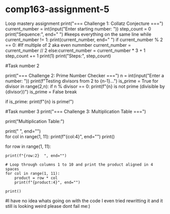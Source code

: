 # comp163-assignment-5
Loop mastery assignment
print("=== Challenge 1: Collatz Conjecture ===")
current_number = int(input("Enter starting number: "))
step_count = 0 
print("Sequence:", end=" ") #keeps everything on the same line 
while current_number != 1:
    print(current_number, end=" ")
    if current_number % 2 == 0: #If multiple of 2 aka even nummber 
        current_number = current_number // 2
    else:current_number = current_number * 3 + 1     
    step_count += 1 
print(1)
print("Steps:", step_count)

#Task number 2 

print("=== Challenge 2: Prime Number Checker ===")
n = int(input("Enter a number: "))
print(f"Testing divisors from 2 to {n-1}...")
is_prime = True
for divisor in range(2,n):
    if n % divisor == 0:
        print(f"{n} is not prime (divisible by {divisor})")
        is_prime = False
        break  


if is_prime:
    print(f"{n} is prime!")

#Task number 3 
print("=== Challenge 3: Multiplication Table ===")


print("Multiplication Table:")


print("    ", end="")  
for col in range(1, 11):
    print(f"{col:4}", end="")
print()  


for row in range(1, 11):
    
    print(f"{row:2}  ", end="")

    # Loop through columns 1 to 10 and print the product aligned in 4 spaces
    for col in range(1, 11):
        product = row * col
        print(f"{product:4}", end="")

    print() 
#I have no idea whats going on with the code I even tried rewritting it and it still is looking weird please dont fail me:)


    







